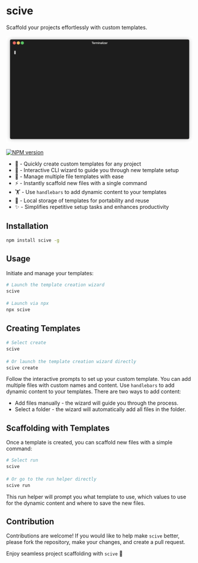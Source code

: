 # scive

Scaffold your projects effortlessly with custom templates.

![Demo](/.github/assets/demo.gif)

[![NPM version](https://img.shields.io/npm/v/scive?color=%2351A8DD&label=%20)](https://www.npmjs.com/package/scive)

-   🚀 - Quickly create custom templates for any project
-   🔮 - Interactive CLI wizard to guide you through new template setup
-   📑 - Manage multiple file templates with ease
-   ⚡ - Instantly scaffold new files with a single command
-   🏋️ - Use `handlebars` to add dynamic content to your templates
-   💾 - Local storage of templates for portability and reuse
-   ✨ - Simplifies repetitive setup tasks and enhances productivity

## Installation

```bash
npm install scive -g
```

## Usage

Initiate and manage your templates:

```bash
# Launch the template creation wizard
scive

# Launch via npx
npx scive
```

## Creating Templates

```bash
# Select create
scive

# Or launch the template creation wizard directly
scive create
```

Follow the interactive prompts to set up your custom template. You can add multiple files with custom names and content. Use `handlebars` to add dynamic content to your templates. There are two ways to add content:

-   Add files manually - the wizard will guide you through the process.
-   Select a folder - the wizard will automatically add all files in the folder.

## Scaffolding with Templates

Once a template is created, you can scaffold new files with a simple command:

```bash
# Select run
scive

# Or go to the run helper directly
scive run
```

This run helper will prompt you what template to use, which values to use for the dynamic content and where to save the new files.

## Contribution

Contributions are welcome! If you would like to help make `scive` better, please fork the repository, make your changes, and create a pull request.

Enjoy seamless project scaffolding with `scive` 🚀
